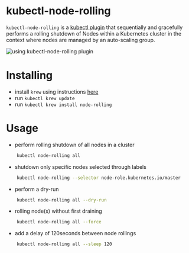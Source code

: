 # kubectl-node-rolling

`kubectl-node-rolling` is a [kubectl plugin](https://kubernetes.io/docs/tasks/extend-kubectl/kubectl-plugins/) that sequentially and gracefully performs a rolling shutdown of Nodes within a Kubernetes cluster in the context where nodes are managed by an auto-scaling group.

![using kubectl-node-rolling plugin](demo/usage.gif)

# Installing
- install `krew` using instructions [here](https://github.com/kubernetes-sigs/krew#installation)
- run `kubectl krew update`
- run `kubectl krew install node-rolling`

# Usage

- perform rolling shutdown of all nodes in a cluster

```bash
    kubectl node-rolling all
```

- shutdown only specific nodes selected through labels

```bash
    kubectl node-rolling --selector node-role.kubernetes.io/master
```

- perform a dry-run

```bash
    kubectl node-rolling all --dry-run
```

- rolling node(s) without first draining

```bash
    kubectl node-rolling all --force
```

- add a delay of 120seconds between node rollings

```bash
    kubectl node-rolling all --sleep 120
```
